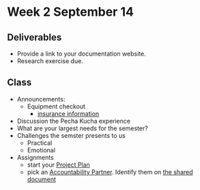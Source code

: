 # Week 2 September 14

## Deliverables

* Provide a link to your documentation website.
* Research exercise due.

## Class

* Announcements:
  * Equipment checkout
    * [insurance information](https://github.com/IDMNYU/ER_Insurance)
* Discussion the Pecha Kucha experience
* What are your largest needs for the semester?
* Challenges the semster presents to us
  * Practical
  * Emotional
* Assignments
  * start your [Project Plan](../plan.md)
  * pick an [Accountability Partner](../accountability_partner.md). Identify them on [the shared document](https://docs.google.com/document/d/1mKKHRFi-W3GdVgWUSxoPL---7qcGSEt6qx7Z2y-83T4/edit?usp=sharing)
